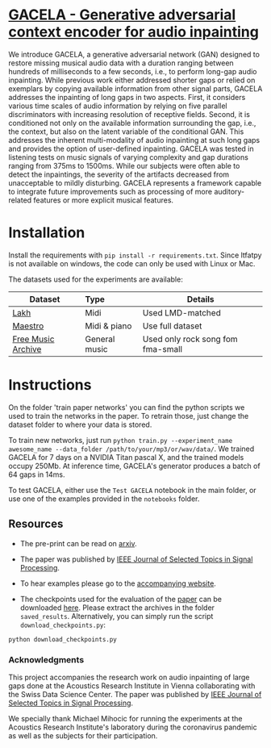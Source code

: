 # [GACELA - Generative adversarial context encoder for audio inpainting](https://arxiv.org/abs/2005.05032)


We introduce GACELA, a generative adversarial network (GAN) designed to restore missing musical audio data with a duration ranging between hundreds of milliseconds to a few seconds, i.e., to perform long-gap audio inpainting. While previous work either addressed shorter gaps or relied on exemplars by copying available information from other signal parts, GACELA addresses the inpainting of long gaps in two aspects. First, it considers various time scales of audio information by relying on five parallel discriminators with increasing resolution of receptive fields. Second, it is conditioned not only on the available information surrounding the gap, i.e., the context, but also on the latent variable of the conditional GAN. This addresses the inherent multi-modality of audio inpainting at such long gaps and provides the option of user-defined inpainting. GACELA was tested in listening tests on music signals of varying complexity and gap durations ranging from 375ms to 1500ms. While our subjects were often able to detect the inpaintings, the severity of the artifacts decreased from unacceptable to mildly disturbing. GACELA represents a framework capable to integrate future improvements such as processing of more auditory-related features or more explicit musical features.  


# Installation

Install the requirements with `pip install -r requirements.txt`. Since ltfatpy is not available on windows, the code can only be used with Linux or Mac.

The datasets used for the experiments are available:

| Dataset       | Type           | Details  |
| ------------- |:-------------| -----|
| [Lakh](https://colinraffel.com/projects/lmd/) | Midi | Used LMD-matched |
| [Maestro](https://magenta.tensorflow.org/datasets/maestro)      |  Midi & piano | Use full dataset |
| [Free Music Archive](https://github.com/mdeff/fma)|    General music | Used only rock song fom fma-small  |


# Instructions

On the folder 'train paper networks' you can find the python scripts we used to train the networks in the paper. To retrain those, just change the dataset folder to where your data is stored.

To train new networks, just run `python train.py --experiment_name awesome_name --data_folder /path/to/your/mp3/or/wav/data/`. We trained GACELA for 7 days on a   NVIDIA Titan pascal X, and the trained models occupy 250Mb. At inference time, GACELA's generator produces a batch of 64 gaps in 14ms.

To test GACELA, either use the `Test GACELA` notebook in the main folder, or use one of the examples provided in the `notebooks` folder.

## Resources

- The pre-print can be read on [arxiv](https://arxiv.org/abs/2005.05032).
- The paper was published by [IEEE Journal of Selected Topics in Signal Processing](https://ieeexplore.ieee.org/document/9257074).
- To hear examples please go to the [accompanying website](https://andimarafioti.github.io/GACELA/).

- The checkpoints used for the evaluation of the [paper](https://arxiv.org/abs/2005.05032) can be downloaded [here](https://zenodo.org/record/3897144). Please extract the archives in the folder `saved_results`. Alternatively, you can simply run the script `download_checkpoints.py`:
```
python download_checkpoints.py
```

### Acknowledgments

This project accompanies the research work on audio inpainting of large gaps done at the Acoustics Research Institute in Vienna collaborating with the Swiss Data Science Center. The paper was published by [IEEE Journal of Selected Topics in Signal Processing](https://ieeexplore.ieee.org/document/9257074).

We specially thank Michael Mihocic for running the experiments at the Acoustics Research Institute's laboratory during the coronavirus pandemic as well as the subjects for their participation.
